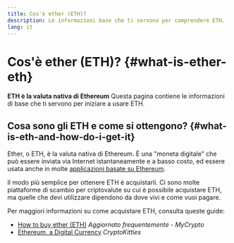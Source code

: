 ```yaml
---
title: Cos'è ether (ETH)?
description: Le informazioni base che ti servono per comprendere ETH.
lang: it
---
```


# Cos'è ether (ETH)? {#what-is-ether-eth}

<FeaturedText>

**ETH è la valuta nativa di Ethereum** Questa pagina contiene le informazioni di base che ti servono per iniziare a usare ETH.

</FeaturedText>

## Cosa sono gli ETH e come si ottengono? {#what-is-eth-and-how-do-i-get-it}

Ether, o ETH, è la valuta nativa di Ethereum. È una "moneta digitale" che può essere inviata via Internet istantaneamente e a basso costo, ed essere usata anche in molte [applicazioni basate su Ethereum](/it/dapps/).

Il modo più semplice per ottenere ETH è acquistarli. Ci sono molte piattaforme di scambio per criptovalute su cui è possibile acquistare ETH, ma quelle che devi utilizzare dipendono da dove vivi e come vuoi pagare.

Per maggiori informazioni su come acquistare ETH, consulta queste guide:

- [How to buy ether (ETH)](https://support.mycrypto.com/how-to/getting-started/how-to-buy-ether-with-usd) _Aggiornato frequentemente - MyCrypto_
- [Ethereum, a Digital Currency](https://www.cryptokitties.co/faq#ethereum-a-digital-currency) _CryptoKitties_

